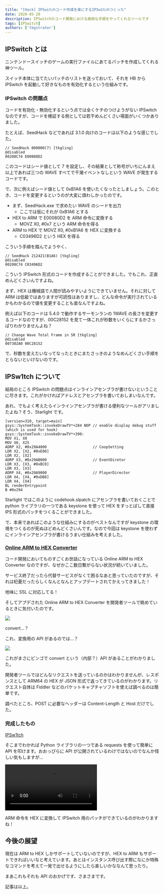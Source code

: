 ```yaml
---
title: "[Hack] IPSwitchコード作成を楽にするIPSw1tchつくった"
date: 2020-05-20
description: IPSwitchのコード開発における面倒な手順をやってくれるツールです
tags: [IPSwitch]
authors: ['tkgstrator']
---
```


## IPSwitch とは

ニンテンドースイッチのゲームの実行ファイルにあてるパッチを作成してくれる神ツール。

スイッチ本体に当てたいパッチのリストを送っておいて、それを HB から IPSwitch を起動して好きなものを有効化するという仕組みです。

### IPSwitch の問題点

コードを有効化・無効化するという点では全くケチのつけようがない IPSwitch なのですが、コードを検証する側としては若干めんどくさい場面がいくつかありました。

たとえば、SeedHack などであれば 3.1.0 向けのコードは以下のような感じでした。

```
// SeedHack 000000(7) [tkgling]
@disabled
00208C74 E00080D2
```

このコードはシード値として 7 を設定し、その結果として称号がいちにんまえ以上であれば三つの WAVE すべてで干潮イベントなしという WAVE が発生するコードです。

で、次に例えばシード値として 0xB1A6 を使いたくなったとしましょう。このとき、コードを変更するというのが大変に煩わしかったのです。

- まず、SeedHack.exe で求めたい WAVE のシードを出力
  - ここでは仮にそれが 0xB1A6 とする
- HEX to ARM で E00080D2 を ARM 命令に変換する
  - MOVZ X0, #0x7 という ARM 命令を得る
- ARM to HEX で MOVZ X0, #0xB1A6 を HEX に変換する
  - C03496D2 という HEX を得る

こういう手順を踏んでようやく、

```
// SeedHack 212421(B1A6) [tkgling]
@disabled
00208C74 C03496D2
```

こういう IPSwitch 形式のコードを作成することができました。でもこれ、正直めんどくさいんですよね。

まず、HEX は機械語で人間が読みやすいようにできていません。それに対して ARM は低級ではありますが可読性はありますし、どんな命令が実行されているかもわかるので値を変更することも楽なんですよね。

例えば以下のコードは 5.4.0 で動作するサーモンランの 1WAVE の長さを変更するコードなのですが、00C28152 を見て一体これが秒数をいくらにするかさっぱりわかりませんよね？

```
// Change Wave Total Frame in SR [tkgling]
@disabled
007302A0 00C28152
```

で、秒数を変えたいなってなったときにまたさっきのようなめんどくさい手順をとらないといけないのです。

## IPSw1tch について

結局のところ IPSwitch の問題点はインラインアセンブラが書けないということに尽きます。これがかければアドレスとアセンブラを書いておしまいなんです。

あれ、でもよく考えたらインラインアセンブラが書ける便利なツールがアリましたよね？そう、Starlight です。

```
[version=310, target=main]
gsys::SystemTask::invokeDrawTV*+284 NOP // enable display debug stuff (which is used for hook)
gsys::SystemTask::invokeDrawTV*+390:
MOV X1, X0
MOV X0, X25
ADRP X2, #0x29A4000                     // CoopSetting
LDR X2, [X2, #0xE08]
LDR X2, [X2]
ADRP X3, #0x29AB000                     // EventDiretor
LDR X3, [X3, #0xBC0]
LDR X3, [X3]
ADRP X4, #0x29A9000                     // PlayerDirector
LDR X4, [X4, #0xDB8]
LDR X4, [X4]
BL renderEntrypoint
B #0x294
```

Starlight ではこのように codehook.slpatch にアセンブラを書いておくことで python ライブラリの一つである keystone を使って HEX をすっとばして直接 IPS 形式のパッチをつくることができました。

で、本来であればこのような仕組みにするのがベストなんですが keystone の環境をつくるのが死ぬほどめんどくさいんです。なので今回は keystone を使わずにインラインアセンブラが書けるうまい仕組みを考えました。

### [Online ARM to HEX Converter](https://armconverter.com/)

コード開発においてものすごくお世話になっている Online ARM to HEX Converter なのですが、なぜかここ数日繋がらない状況が続いていました。

サービス終了だったら代替サービスがなくて困るなあと思っていたのですが、それは杞憂だったらしくなんとなんとアップデートされてかえってきました！

地味に SSL に対応してる！

そしてアプデされた Online ARM to HEX Converter を開発者ツールで眺めているときに気付いたのです。

![](https://pbs.twimg.com/media/EYdcKMHWkAI-gkZ?format=png)

convert...？

これ、変換用の API があるのでは...？

![](https://pbs.twimg.com/media/EYdcrpcXkAEpcyR?format=png)

これがまさにビンゴで convert という（内部？）API があることがわかりました。

開発者ツールではどんなリクエストを送っているのかはわかりませんが、レスポンスとして ARM64 の HEX が JSON 形式で返ってきているのがわかります。リクエスト自体は Fiddler などのパケットキャプチャソフトを使えば調べるのは簡単です。

調べたところ、POST に必要なヘッダーは Content-Length と Host だけでした。

### 完成したもの

[IPSw1tch](https://github.com/tkgstrator/IPSw1tch)

そこまでわかれば Python ライブラリの一つである requests を使って簡単に API を叩けます。おおっぴらに API が公開されているわけではないのでなんか怪しい気もしますが...

<video controls src="https://video.twimg.com/ext_tw_video/1263068293675573248/pu/vid/1280x720/a9fKImH-qNJ77QME.mp4"></video>

ARM 命令を HEX に変換して IPSwitch 用のパッチができているのがわかりますね！

## 今後の展望

現在は ARM to HEX しかサポートしていないのですが、HEX to ARM もサポートできればいいなと考えています。あとはインスタンス呼び出す際になにか特殊なコマンドを考えて一発で出せるようにしたら楽しいかななんて思ったり。

まあこれもそれも API のおかげです、さまさまです。

記事は以上。
